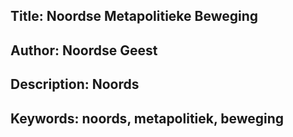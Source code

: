 Title: Noordse Metapolitieke Beweging
----
Author: Noordse Geest
----
Description: Noords
----
Keywords: noords, metapolitiek, beweging
----